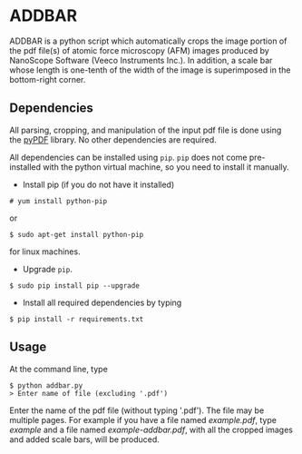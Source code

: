 ADDBAR
======

ADDBAR is a python script which automatically crops the image portion of the pdf
file(s) of atomic force microscopy (AFM) images produced by NanoScope Software
(Veeco Instruments Inc.). In addition, a scale bar whose length is one-tenth of
the width of the image is superimposed in the bottom-right corner.


Dependencies
------------

All parsing, cropping, and manipulation of the input pdf file is done using the
[pyPDF](http://pybrary.net/pyPdf/) library. No other dependencies are required. 

All dependencies can be installed using `pip`. `pip` does not come pre-installed  with the python virtual machine, so you need to install it manually.

* Install pip (if you do not have it installed)

`# yum install python-pip`
	
or 

`$ sudo apt-get install python-pip`
	
for linux machines.

* Upgrade `pip`.

`$ sudo pip install pip --upgrade`

* Install all required dependencies by typing
   
`$ pip install -r requirements.txt`


Usage
-----

At the command line, type

```
$ python addbar.py
> Enter name of file (excluding '.pdf')
```

Enter the name of the pdf file (without typing '.pdf'). The file may be multiple
pages. For example if you have a file named *example.pdf*, type *example* and a
file named *example-addbar.pdf*, with all the cropped images and added scale
bars, will be produced.
